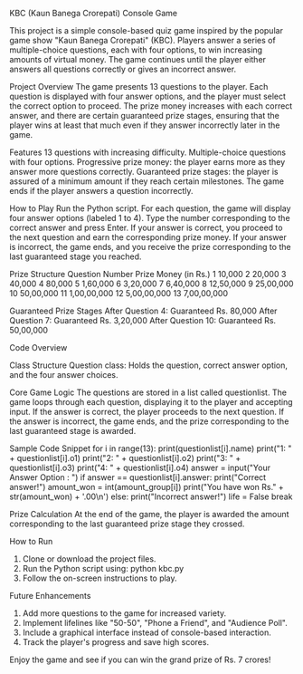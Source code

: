 KBC (Kaun Banega Crorepati) Console Game

This project is a simple console-based quiz game inspired by the popular game show "Kaun Banega Crorepati" (KBC). Players answer a series of multiple-choice questions, each with four options, to win increasing amounts of virtual money. The game continues until the player either answers all questions correctly or gives an incorrect answer.

Project Overview
The game presents 13 questions to the player. Each question is displayed with four answer options, and the player must select the correct option to proceed. The prize money increases with each correct answer, and there are certain guaranteed prize stages, ensuring that the player wins at least that much even if they answer incorrectly later in the game.

Features
13 questions with increasing difficulty.
Multiple-choice questions with four options.
Progressive prize money: the player earns more as they answer more questions correctly.
Guaranteed prize stages: the player is assured of a minimum amount if they reach certain milestones.
The game ends if the player answers a question incorrectly.

How to Play
Run the Python script.
For each question, the game will display four answer options (labeled 1 to 4).
Type the number corresponding to the correct answer and press Enter.
If your answer is correct, you proceed to the next question and earn the corresponding prize money.
If your answer is incorrect, the game ends, and you receive the prize corresponding to the last guaranteed stage you reached.

Prize Structure
Question Number	Prize Money (in Rs.)
1	10,000
2	20,000
3	40,000
4	80,000
5	1,60,000
6	3,20,000
7	6,40,000
8	12,50,000
9	25,00,000
10	50,00,000
11	1,00,00,000
12	5,00,00,000
13	7,00,00,000

Guaranteed Prize Stages
After Question 4: Guaranteed Rs. 80,000
After Question 7: Guaranteed Rs. 3,20,000
After Question 10: Guaranteed Rs. 50,00,000

Code Overview

Class Structure
Question class:
Holds the question, correct answer option, and the four answer choices.

Core Game Logic
The questions are stored in a list called questionlist.
The game loops through each question, displaying it to the player and accepting input.
If the answer is correct, the player proceeds to the next question.
If the answer is incorrect, the game ends, and the prize corresponding to the last guaranteed stage is awarded.

Sample Code Snippet
for i in range(13):
    print(questionlist[i].name)
    print("1: " + questionlist[i].o1)
    print("2: " + questionlist[i].o2)
    print("3: " + questionlist[i].o3)
    print("4: " + questionlist[i].o4)
    answer = input("Your Answer Option : ")
    if answer == questionlist[i].answer:
        print("Correct answer!")
        amount_won = int(amount_group[i])
        print("You have won Rs." + str(amount_won) + '.00\n')
    else:
        print("Incorrect answer!")
        life = False
        break
        
Prize Calculation
At the end of the game, the player is awarded the amount corresponding to the last guaranteed prize stage they crossed.

How to Run
1. Clone or download the project files.
2. Run the Python script using: python kbc.py
3. Follow the on-screen instructions to play.

Future Enhancements
1. Add more questions to the game for increased variety.
2. Implement lifelines like "50-50", "Phone a Friend", and "Audience Poll".
3. Include a graphical interface instead of console-based interaction.
4. Track the player's progress and save high scores.

Enjoy the game and see if you can win the grand prize of Rs. 7 crores!